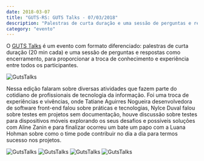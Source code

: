 ```yaml
---
date: 2018-03-07
title: "GUTS-RS: GUTS Talks - 07/03/2018"
description: "Palestras de curta duração e uma sessão de perguntas e respostas como encerramento, para proporcionar a troca de conhecimento e experiência entre todos os participantes."
category: "evento"
---
```


O [GUTS Talks](http://guts-rs.blogspot.com/) é um evento com formato diferenciado: palestras de curta duração (20 min cada) e uma sessão de perguntas e respostas como encerramento, para proporcionar a troca de conhecimento e experiência entre todos os participantes.
<p class="alinhar"><img class="tamanho" src="../assets/images-posts/SUCESU-RS/GutsTalks.jpg" alt="GutsTalks"/></p>
Nessa edição falaram sobre diversas atividades que fazem parte do cotidiano de profissionais de tecnologia da informação. Foi uma troca de experiências e vivências, onde Tatiane Aguirres Nogueira desenvolvedora de software front-end falou sobre práticas e tecnologias, Nylce Duval falou sobre testes em projetos sem documentação, houve discussão sobre testes para dispositivos móveis explorando os seus desafios e possíveis soluções com Aline Zanin e para finalizar ocorreu um bate um papo com a Luana Hohman sobre como o time pode contribuir no dia a dia para termos sucesso nos projetos.

<p class="alinhar">
	<img class="agruparImg" src="../assets/images-posts/SUCESU-RS/Foto (1).jpg" alt="GutsTalks"/>
	<img class="agruparImg" src="../assets/images-posts/SUCESU-RS/Foto (2).jpg" alt="GutsTalks"/>
	<img class="agruparImg" src="../assets/images-posts/SUCESU-RS/Foto (3).jpg" alt="GutsTalks"/>
	<img class="agruparImg" src="../assets/images-posts/SUCESU-RS/Foto (4).jpg" alt="GutsTalks"/>
</p><br>